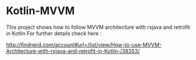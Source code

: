 # Kotlin-MVVM
This project shows how to follow MVVM architecture with rxjava and retrofit in Kotlin
For further details check here :

http://findnerd.com/account#url=/list/view/How-to-use-MVVM-Architecture-with-rxjava-and-retrofit-in-Kotlin-/38353/
